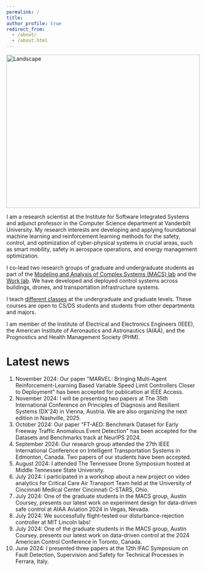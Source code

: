 ```yaml
---
permalink: /
title: 
author_profile: true
redirect_from: 
  - /about/
  - /about.html
---
```


<img src="{{ '/images/landscape-min.jpeg' | relative_url }}" alt="Landscape" style="width: 100%; max-height: 400px; object-fit: cover;">

I am a research scientist at the Institute for Software Integrated Systems and adjunct professor in the Computer Science department at Vanderbilt University. My research interests are developing and applying foundational machine learning and reinforcement learning methods for the safety, control, and optimization of cyber-physical systems in crucial areas, such as smart mobility, safety in aerospace operations, and energy management optimization. 

I co-lead two research groups of graduate and undergraduate students as part of the [Modeling and Analysis of Complex Systems (MACS) lab](https://lab.vanderbilt.edu/vumacs/) and the [Work lab](https://lab-work.github.io). We have developed  and deployed control systems across buildings, drones, and transportation infrastructure systems. 

I teach [different classes](https://marcosqg.github.io/teaching/) at the undergraduate and graduate levels. These courses are open to CS/DS students and students from other departments and majors. 

I am member of the Institute of Electrical and Electronics Engineers (IEEE), the American Institute of Aeronautics and Astronautics (AIAA), and the Prognostics and Health Management Society (PHM).


Latest news
======
1. November 2024: Our paper "MARVEL: Bringing Multi-Agent Reinforcement-Learning Based Variable Speed Limit Controllers Closer to Deployment" has been accepted for publication at IEEE Access.
1. November 2024: I will be presenting two papers at The 35th International Conference on Principles of Diagnosis and Resilient Systems (DX'24) in Vienna, Austria. We are also organizing the next edition in Nashville, 2025. 
1. October 2024: Our paper "FT-AED: Benchmark Dataset for Early Freeway Traffic Anomalous Event Detection" has been accepted for the Datasets and Benchmarks track at NeurIPS 2024.
1. September 2024: Our research group attended the 27th IEEE International Conference on Intelligent Transportation Systems in Edmonton, Canada. Two papers of our students have been accepted.
1. August 2024: I attended The Tennessee Drone Symposium hosted at Middle Tennessee State University.
1. July 2024: I participated in a workshop about a new project on video analytics for Critical Care Air Transport Team held at the University of Cincinnati Medical Center Cincinnati C-STARS, Ohio.
1. July 2024: One of the graduate students in the MACS group, Austin Coursey, presents our latest work on experiment design for data-driven safe control at AIAA Aviation 2024 in Vegas, Nevada.
1. July 2024: We successfully flight-tested our disturbance-rejection controller at MIT Lincoln labs! 
1. July 2024: One of the graduate students in the MACS group, Austin Coursey, presents our latest work on data-driven control at the 2024 American Control Conference in Toronto, Canada.
1. June 2024: I presented three papers at the 12th IFAC Symposium on Fault Detection, Supervision and Safety for Technical Processes in Ferrara, Italy.